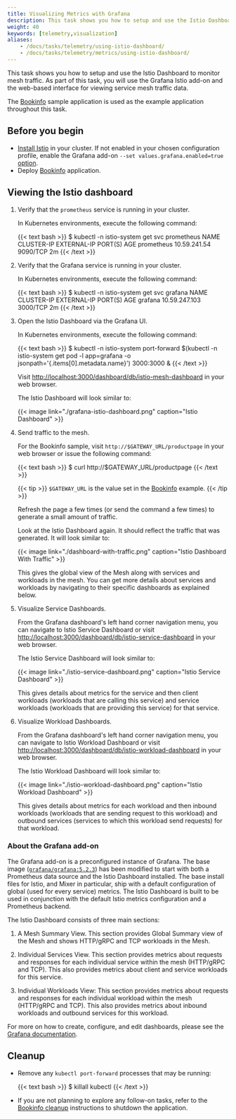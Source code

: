 ```yaml
---
title: Visualizing Metrics with Grafana
description: This task shows you how to setup and use the Istio Dashboard to monitor mesh traffic.
weight: 40
keywords: [telemetry,visualization]
aliases:
    - /docs/tasks/telemetry/using-istio-dashboard/
    - /docs/tasks/telemetry/metrics/using-istio-dashboard/
---
```


This task shows you how to setup and use the Istio Dashboard to monitor mesh
traffic. As part of this task, you will use the Grafana Istio add-on and
the web-based interface for viewing service mesh traffic data.

The [Bookinfo](/pt-br/docs/examples/bookinfo/) sample application is used as
the example application throughout this task.

## Before you begin

* [Install Istio](/pt-br/docs/setup) in your cluster. If not enabled in your chosen configuration profile, enable the Grafana add-on `--set values.grafana.enabled=true` [option](/pt-br/docs/reference/config/installation-options/).
* Deploy [Bookinfo](/pt-br/docs/examples/bookinfo/) application.

## Viewing the Istio dashboard

1.  Verify that the `prometheus` service is running in your cluster.

    In Kubernetes environments, execute the following command:

    {{< text bash >}}
    $ kubectl -n istio-system get svc prometheus
    NAME         CLUSTER-IP     EXTERNAL-IP   PORT(S)    AGE
    prometheus   10.59.241.54   <none>        9090/TCP   2m
    {{< /text >}}

1.  Verify that the Grafana service is running in your cluster.

    In Kubernetes environments, execute the following command:

    {{< text bash >}}
    $ kubectl -n istio-system get svc grafana
    NAME      CLUSTER-IP      EXTERNAL-IP   PORT(S)    AGE
    grafana   10.59.247.103   <none>        3000/TCP   2m
    {{< /text >}}

1.  Open the Istio Dashboard via the Grafana UI.

    In Kubernetes environments, execute the following command:

    {{< text bash >}}
    $ kubectl -n istio-system port-forward $(kubectl -n istio-system get pod -l app=grafana -o jsonpath='{.items[0].metadata.name}') 3000:3000 &
    {{< /text >}}

    Visit [http://localhost:3000/dashboard/db/istio-mesh-dashboard](http://localhost:3000/dashboard/db/istio-mesh-dashboard) in your web browser.

    The Istio Dashboard will look similar to:

    {{< image link="./grafana-istio-dashboard.png" caption="Istio Dashboard" >}}

1.  Send traffic to the mesh.

    For the Bookinfo sample, visit `http://$GATEWAY_URL/productpage` in your web
    browser or issue the following command:

    {{< text bash >}}
    $ curl http://$GATEWAY_URL/productpage
    {{< /text >}}

    {{< tip >}}
    `$GATEWAY_URL` is the value set in the [Bookinfo](/pt-br/docs/examples/bookinfo/) example.
    {{< /tip >}}

    Refresh the page a few times (or send the command a few times) to generate a
    small amount of traffic.

    Look at the Istio Dashboard again. It should reflect the traffic that was
    generated. It will look similar to:

    {{< image link="./dashboard-with-traffic.png" caption="Istio Dashboard With Traffic" >}}

    This gives the global view of the Mesh along with services and workloads in the mesh.
    You can get more details about services and workloads by navigating to their specific dashboards as explained below.

1.  Visualize Service Dashboards.

    From the Grafana dashboard's left hand corner navigation menu, you can navigate to Istio Service Dashboard or visit
    [http://localhost:3000/dashboard/db/istio-service-dashboard](http://localhost:3000/dashboard/db/istio-service-dashboard) in your web browser.

    The Istio Service Dashboard will look similar to:

    {{< image link="./istio-service-dashboard.png" caption="Istio Service Dashboard" >}}

    This gives details about metrics for the service and then client workloads (workloads that are calling this service)
    and service workloads (workloads that are providing this service) for that service.

1.  Visualize Workload Dashboards.

    From the Grafana dashboard's left hand corner navigation menu, you can navigate to Istio Workload Dashboard or visit
    [http://localhost:3000/dashboard/db/istio-workload-dashboard](http://localhost:3000/dashboard/db/istio-workload-dashboard) in your web browser.

    The Istio Workload Dashboard will look similar to:

    {{< image link="./istio-workload-dashboard.png" caption="Istio Workload Dashboard" >}}

    This gives details about metrics for each workload and then inbound workloads (workloads that are sending request to
    this workload) and outbound services (services to which this workload send requests) for that workload.

### About the Grafana add-on

The Grafana add-on is a preconfigured instance of Grafana. The base image
([`grafana/grafana:5.2.3`](https://hub.docker.com/r/grafana/grafana/)) has been
modified to start with both a Prometheus data source and the Istio Dashboard
installed. The base install files for Istio, and Mixer in particular, ship with
a default configuration of global (used for every service) metrics. The Istio
Dashboard is built to be used in conjunction with the default Istio metrics
configuration and a Prometheus backend.

The Istio Dashboard consists of three main sections:

1. A Mesh Summary View. This section provides Global Summary view of the Mesh and shows HTTP/gRPC and TCP
   workloads in the Mesh.

1. Individual Services View. This section provides metrics about requests and
   responses for each individual service within the mesh (HTTP/gRPC and TCP).
   This also provides metrics about client and service workloads for this service.

1. Individual Workloads View: This section provides metrics about requests and
   responses for each individual workload within the mesh (HTTP/gRPC and TCP).
   This also provides metrics about inbound workloads and outbound services for this workload.

For more on how to create, configure, and edit dashboards, please see the
[Grafana documentation](https://docs.grafana.org/).

## Cleanup

*   Remove any `kubectl port-forward` processes that may be running:

    {{< text bash >}}
    $ killall kubectl
    {{< /text >}}

* If you are not planning to explore any follow-on tasks, refer to the
[Bookinfo cleanup](/pt-br/docs/examples/bookinfo/#cleanup) instructions
to shutdown the application.
